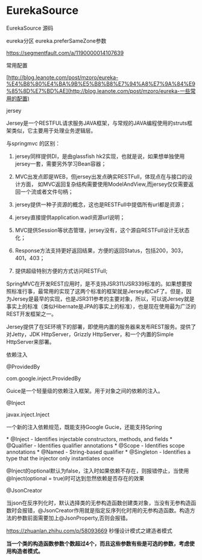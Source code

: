 # EurekaSource
 EurekaSource 源码





eureka分区              eureka.preferSameZone参数

https://segmentfault.com/a/1190000014107639   



常用配置

[http://blog.leanote.com/post/mzoro/eureka-%E4%B8%80%E4%BA%9B%E5%B8%B8%E7%94%A8%E7%9A%84%E9%85%8D%E7%BD%AE](http://blog.leanote.com/post/mzoro/eureka-一些常用的配置)



jersey

Jersey是一个RESTFUL请求服务JAVA框架，与常规的JAVA编程使用的struts框架类似，它主要用于处理业务逻辑层。

与springmvc 的区别：

1. jersey同样提供DI，是由glassfish hk2实现，也就是说，如果想单独使用jersey一套，需要另外学习Bean容器；

2. MVC出发点即是WEB，但jersey出发点确实RESTFull，体现点在与接口的设计方面，
如MVC返回复杂结构需要使用ModelAndView,而jersey仅仅需要返回一个流或者文件句柄；

3. jersey提供一种子资源的概念，这也是RESTFull中提倡所有url都是资源；

4. jersey直接提供application.wadl资源url说明；

5. MVC提供Session等状态管理，jersey没有，这个源自RESTFull设计无状态化；

6. Response方法支持更好返回结果，方便的返回Status，包括200，303，401，403；

7. 提供超级特别方便的方式访问RESTFull;

SpringMVC在开发REST应用时，是不支持JSR311/JSR339标准的。如果想要按照标准行事，最常用的实现了这两个标准的框架就是Jersey和CxF了。但是，因为Jersey是最早的实现，也是JSR311参考的主要对象，所以，可以说Jersey就是事实上的标准（类似Hibernate是JPA的事实上的标准），也是现在使用最为广泛的REST开发框架之一。

Jersey提供了在SE环境下的部署，即使用内置的服务器来发布REST服务。提供了对Jetty，JDK HttpServer，Grizzly HttpServer，和一个内置的Simple HttpServer来部署。





依赖注入

@ProvidedBy      

com.google.inject.ProvidedBy             

Guice是一个轻量级的依赖注入框架。用于对象之间的依赖的注入。



@Inject                 

javax.inject.Inject	              

一个新的注入依赖规范，既能支持Google Gucie，还能支持Spring



  \* @Inject - Identifies injectable constructors, methods, and fields
  \* @Qualifier - Identifies qualifier annotations
  \* @Scope - Identifies scope annotations
  \* @Named - String-based qualifier
  \* @Singleton - Identifies a type that the injector only instantiates once

@Inject的optional默认为false，注入时如果依赖不存在，则报错停止，当使用@Inject(optional = true)时可达到忽然依赖是否存在的效果



@JsonCreator

当json在反序列化时，默认选择类的无参构造函数创建类对象，当没有无参构造函数时会报错，@JsonCreator作用就是指定反序列化时用的无参构造函数。构造方法的参数前面需要加上@JsonProperty,否则会报错。







https://zhuanlan.zhihu.com/p/58093669   秒懂设计模式之建造者模式

**当一个类的构造函数参数个数超过4个，而且这些参数有些是可选的参数，考虑使用构造者模式。**











